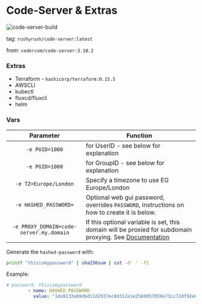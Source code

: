 # Code-Server & Extras

![code-server-build](https://github.com/rushyrush/code-server/actions/workflows/docker_build.yaml/badge.svg)

tag: `rushyrush/code-server:latest`

from: `codercom/code-server:3.10.2`

### Extras
- Terraform - `hashicorp/terraform:0.15.5`
- AWSCLI
- kubectl
- fluxcd/fluxcli
- helm

### Vars

| Parameter | Function |
| :----: | --- |
| `-e PUID=1000` | for UserID - see below for explanation |
| `-e PGID=1000` | for GroupID - see below for explanation |
| `-e TZ=Europe/London` | Specify a timezone to use EG Europe/London |
| `-e HASHED_PASSWORD=` | Optional web gui password, overrides `PASSWORD`, instructions on how to create it is below. |
| `-e PROXY_DOMAIN=code-server.my.domain` | If this optional variable is set, this domain will be proxied for subdomain proxying. See [Documentation](https://github.com/cdr/code-server/blob/master/doc/FAQ.md#sub-domains) |


Generate the `hashed-password` with:

```bash
printf "thisismypassword" | sha256sum | cut -d' ' -f1
```
Example:

```yaml
# password: thisismypassword
        - name: HASHED_PASSWORD
          value: "1da9133ab9dbd11d2937ec8d312e1e2569857059e73cc72df92e670928983ab5" 
```
